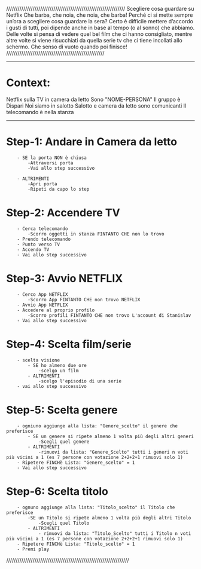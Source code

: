 
///////////////////////////////////////////////////////////////
Scegliere cosa guardare su Netflix
Che barba, che noia, che noia, che barba!
Perché ci si mette sempre un’ora a scegliere cosa guardare la sera? Certo è difficile mettere d’accordo i gusti di tutti, poi dipende anche in base al tempo (o al sonno) che abbiamo. Delle volte si pensa di vedere quel bel film che ci hanno consigliato, mentre altre volte si viene risucchiati da quella serie tv che ci tiene incollati allo schermo. Che senso di vuoto quando poi finisce! 
////////////////////////////////////////////////////

****************
# Context:
Netflix sulla TV in camera da letto
Sono "NOME-PERSONA"
Il gruppo è Dispari
Noi siamo in salotto 
Salotto e camera da letto sono comunicanti
Il telecomando è nella stanza
****************

# Step-1: Andare in Camera da letto

        - SE la porta NON è chiusa
            -Attraversi porta
            -Vai allo step successivo
        
        - ALTRIMENTI
            -Apri porta
            -Ripeti da capo lo step
            
# Step-2: Accendere TV

        - Cerca telecomando
            -Scorro oggetti in stanza FINTANTO CHE non lo trovo
        - Prendo telecomando
        - Punto verso TV
        - Accendo TV  
        - Vai allo step successivo

# Step-3: Avvio NETFLIX

        - Cerco App NETFLIX
            -Scorro App FINTANTO CHE non trovo NETFLIX
        - Avvio App NETFLIX
        - Accedere al proprio profilo
            -Scorro profili FINTANTO CHE non trovo L'account di Stanislav
        - Vai allo step successivo

# Step-4: Scelta film/serie

        - scelta visione
            - SE ho almeno due ore 
                -scelgo un film
            - ALTRIMENTI
                -scelgo l'episodio di una serie
        - vai allo step successivo

# Step-5: Scelta genere

        - ogniuno aggiunge alla lista: "Genere_scelto" il genere che preferisce
            - SE un genere si ripete almeno 1 volta più degli altri generi
                -Scegli quel genere
            - ALTRIMENTI
                -rimuovi da lista: "Genere_Scelto" tutti i generi n voti più vicini a 1 (es 7 persone con votazione 2+2+2+1 rimuovi solo 1)
        - Ripetere FINCHè Lista: "Genere_scelto" = 1
        - Vai allo step successivo

# Step-6: Scelta titolo

        - ognuno aggiunge alla lista: "Titolo_scelto" il Titolo che preferisce
            -SE un Titolo si ripete almeno 1 volta più degli altri Titolo
                -Scegli quel Titolo
            - ALTRIMENTI
                - rimuovi da lista: "Titolo_Scelto" tutti i Titolo n voti più vicini a 1 (es 7 persone con votazione 2+2+2+1 rimuovi solo 1)
        - Ripetere FINCHè Lista: "Titolo_scelto" = 1
        - Premi play


/////////////////////////////////////////////////////////////////